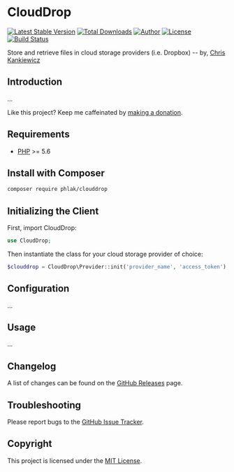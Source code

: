 CloudDrop
=========

[![Latest Stable Version](https://img.shields.io/packagist/v/PHLAK/CloudDrop.svg)](https://packagist.org/packages/PHLAK/CloudDrop)
[![Total Downloads](https://img.shields.io/packagist/dt/PHLAK/CloudDrop.svg)](https://packagist.org/packages/PHLAK/CloudDrop)
[![Author](https://img.shields.io/badge/author-Chris%20Kankiewicz-blue.svg)](https://www.ChrisKankiewicz.com)
[![License](https://img.shields.io/packagist/l/PHLAK/CloudDrop.svg)](https://packagist.org/packages/PHLAK/CloudDrop)
[![Build Status](https://img.shields.io/travis/PHLAK/CloudDrop.svg)](https://travis-ci.org/PHLAK/CloudDrop)
<!-- [![StyleCI](https://styleci.io/repos/55566401/shield?branch=master&style=flat)](https://styleci.io/repos/55566401) -->

Store and retrieve files in cloud storage providers (i.e. Dropbox) -- by, [Chris Kankiewicz](https://www.ChrisKankiewicz.com)

Introduction
------------

...

Like this project? Keep me caffeinated by [making a donation](https://paypal.me/ChrisKankiewicz).

Requirements
------------

  - [PHP](https://php.net) >= 5.6

Install with Composer
---------------------

```bash
composer require phlak/clouddrop
```

Initializing the Client
-----------------------

First, import CloudDrop:

```php
use CloudDrop;
```

Then instantiate the class for your cloud storage provider of choice:

```php
$clouddrop = CloudDrop\Provider::init('provider_name', 'access_token');
```

Configuration
-------------

...

Usage
-----

...

Changelog
---------

A list of changes can be found on the [GitHub Releases](https://github.com/PHLAK/CloudDrop/releases) page.

Troubleshooting
---------------

Please report bugs to the [GitHub Issue Tracker](https://github.com/PHLAK/CloudDrop/issues).

Copyright
---------

This project is licensed under the [MIT License](https://github.com/PHLAK/CloudDrop/blob/master/LICENSE).

